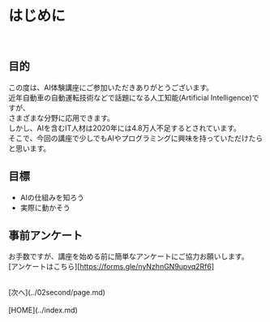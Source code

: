 # はじめに

<br>

## 目的  

この度は、AI体験講座にご参加いただきありがとうございます。  
近年自動車の自動運転技術などで話題になる人工知能(Artificial Intelligence)ですが、  
さまざまな分野に応用できます。  
しかし、AIを含むIT人材は2020年には4.8万人不足するとされています。  
そこで、今回の講座で少しでもAIやプログラミングに興味を持っていただけたらと思います。

## 目標

- AIの仕組みを知ろう
- 実際に動かそう

## 事前アンケート

お手数ですが、講座を始める前に簡単なアンケートにご協力お願いします。  
[アンケートはこちら][https://forms.gle/nyNzhnGN9upvq2Rf6]

<br>
[次へ](../02second/page.md)
<br>
<br>
[HOME](../index.md)
